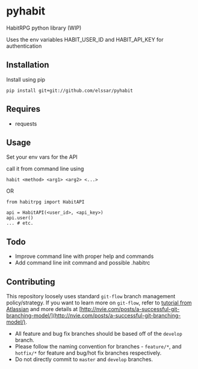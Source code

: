 pyhabit
===============

HabitRPG python library (WIP)

Uses the env variables HABIT_USER_ID and HABIT_API_KEY for authentication

Installation
------------

Install using pip

    pip install git+git://github.com/elssar/pyhabit

Requires
--------

* requests

Usage
-----

Set your env vars for the API

call it from command line using

    habit <method> <arg1> <arg2> <...>

OR

    from habitrpg import HabitAPI

    api = HabitAPI(<user_id>, <api_key>)
    api.user()
    ... # etc.

Todo
----

* Improve command line with proper help and commands
* Add command line init command and possible .habitrc

Contributing
------------

This repository loosely uses standard `git-flow` branch management policy/strategy. If you want to learn more on `git-flow`, refer  to [tutorial from Atlassian](https://www.atlassian.com/git/tutorials/comparing-workflows/gitflow-workflow) and more details at [http://nvie.com/posts/a-successful-git-branching-model/](http://nvie.com/posts/a-successful-git-branching-model/).

 - All feature and bug fix branches should be based off of the `develop` branch.
 - Please follow the naming convention for branches - `feature/*`, and `hotfix/*` for feature and bug/hot fix branches respectively.
 - Do not directly commit to `master` and `develop` branches.
